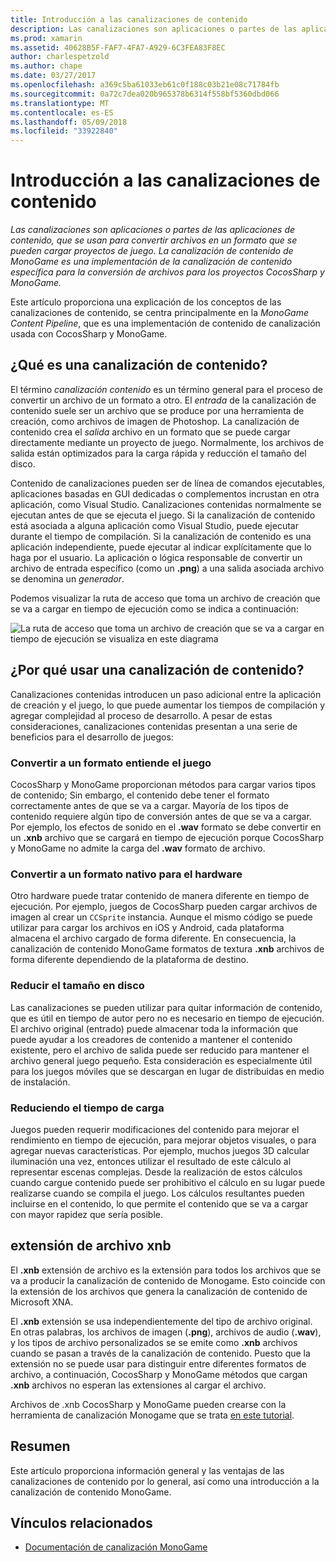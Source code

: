 ```yaml
---
title: Introducción a las canalizaciones de contenido
description: Las canalizaciones son aplicaciones o partes de las aplicaciones de contenido, que se usan para convertir archivos en un formato que se pueden cargar proyectos de juego. La canalización de contenido de MonoGame es una implementación de la canalización de contenido específica para la conversión de archivos para los proyectos CocosSharp y MonoGame.
ms.prod: xamarin
ms.assetid: 40628B5F-FAF7-4FA7-A929-6C3FEA83F8EC
author: charlespetzold
ms.author: chape
ms.date: 03/27/2017
ms.openlocfilehash: a369c5ba61033eb61c0f188c03b21e08c71784fb
ms.sourcegitcommit: 0a72c7dea020b965378b6314f558bf5360dbd066
ms.translationtype: MT
ms.contentlocale: es-ES
ms.lasthandoff: 05/09/2018
ms.locfileid: "33922840"
---
```

# <a name="introduction-to-content-pipelines"></a>Introducción a las canalizaciones de contenido

_Las canalizaciones son aplicaciones o partes de las aplicaciones de contenido, que se usan para convertir archivos en un formato que se pueden cargar proyectos de juego. La canalización de contenido de MonoGame es una implementación de la canalización de contenido específica para la conversión de archivos para los proyectos CocosSharp y MonoGame._

Este artículo proporciona una explicación de los conceptos de las canalizaciones de contenido, se centra principalmente en la *MonoGame Content Pipeline*, que es una implementación de contenido de canalización usada con CocosSharp y MonoGame.


## <a name="what-is-a-content-pipeline"></a>¿Qué es una canalización de contenido?

El término *canalización contenido* es un término general para el proceso de convertir un archivo de un formato a otro. El *entrada* de la canalización de contenido suele ser un archivo que se produce por una herramienta de creación, como archivos de imagen de Photoshop. La canalización de contenido crea el *salida* archivo en un formato que se puede cargar directamente mediante un proyecto de juego. Normalmente, los archivos de salida están optimizados para la carga rápida y reducción el tamaño del disco.

Contenido de canalizaciones pueden ser de línea de comandos ejecutables, aplicaciones basadas en GUI dedicadas o complementos incrustan en otra aplicación, como Visual Studio. Canalizaciones contenidas normalmente se ejecutan antes de que se ejecuta el juego. Si la canalización de contenido está asociada a alguna aplicación como Visual Studio, puede ejecutar durante el tiempo de compilación. Si la canalización de contenido es una aplicación independiente, puede ejecutar al indicar explícitamente que lo haga por el usuario. La aplicación o lógica responsable de convertir un archivo de entrada específico (como un **.png**) a una salida asociada archivo se denomina un *generador*. 

Podemos visualizar la ruta de acceso que toma un archivo de creación que se va a cargar en tiempo de ejecución como se indica a continuación:

![](introduction-images/image1.png "La ruta de acceso que toma un archivo de creación que se va a cargar en tiempo de ejecución se visualiza en este diagrama")

## <a name="why-use-a-content-pipeline"></a>¿Por qué usar una canalización de contenido?

Canalizaciones contenidas introducen un paso adicional entre la aplicación de creación y el juego, lo que puede aumentar los tiempos de compilación y agregar complejidad al proceso de desarrollo. A pesar de estas consideraciones, canalizaciones contenidas presentan a una serie de beneficios para el desarrollo de juegos:


### <a name="converting-to-a-format-understood-by-the-game"></a>Convertir a un formato entiende el juego

CocosSharp y MonoGame proporcionan métodos para cargar varios tipos de contenido; Sin embargo, el contenido debe tener el formato correctamente antes de que se va a cargar. Mayoría de los tipos de contenido requiere algún tipo de conversión antes de que se va a cargar. Por ejemplo, los efectos de sonido en el **.wav** formato se debe convertir en un **.xnb** archivo que se cargará en tiempo de ejecución porque CocosSharp y MonoGame no admite la carga del **.wav** formato de archivo.


### <a name="converting-to-a-format-native-to-the-hardware"></a>Convertir a un formato nativo para el hardware

Otro hardware puede tratar contenido de manera diferente en tiempo de ejecución. Por ejemplo, juegos de CocosSharp pueden cargar archivos de imagen al crear un `CCSprite` instancia. Aunque el mismo código se puede utilizar para cargar los archivos en iOS y Android, cada plataforma almacena el archivo cargado de forma diferente. En consecuencia, la canalización de contenido MonoGame formatos de textura **.xnb** archivos de forma diferente dependiendo de la plataforma de destino.


### <a name="reducing-size-on-disk"></a>Reducir el tamaño en disco 

Las canalizaciones se pueden utilizar para quitar información de contenido, que es útil en tiempo de autor pero no es necesario en tiempo de ejecución. El archivo original (entrado) puede almacenar toda la información que puede ayudar a los creadores de contenido a mantener el contenido existente, pero el archivo de salida puede ser reducido para mantener el archivo general juego pequeño. Esta consideración es especialmente útil para los juegos móviles que se descargan en lugar de distribuidas en medio de instalación.


### <a name="reducing-load-time"></a>Reduciendo el tiempo de carga

Juegos pueden requerir modificaciones del contenido para mejorar el rendimiento en tiempo de ejecución, para mejorar objetos visuales, o para agregar nuevas características. Por ejemplo, muchos juegos 3D calcular iluminación una vez, entonces utilizar el resultado de este cálculo al representar escenas complejas. Desde la realización de estos cálculos cuando cargue contenido puede ser prohibitivo el cálculo en su lugar puede realizarse cuando se compila el juego. Los cálculos resultantes pueden incluirse en el contenido, lo que permite el contenido que se va a cargar con mayor rapidez que sería posible. 


## <a name="xnb-file-extension"></a>extensión de archivo xnb

El **.xnb** extensión de archivo es la extensión para todos los archivos que se va a producir la canalización de contenido de Monogame. Esto coincide con la extensión de los archivos que genera la canalización de contenido de Microsoft XNA.

El **.xnb** extensión se usa independientemente del tipo de archivo original. En otras palabras, los archivos de imagen (**.png**), archivos de audio (**.wav**), y los tipos de archivo personalizados se se emite como **.xnb** archivos cuando se pasan a través de la canalización de contenido. Puesto que la extensión no se puede usar para distinguir entre diferentes formatos de archivo, a continuación, CocosSharp y MonoGame métodos que cargan **.xnb** archivos no esperan las extensiones al cargar el archivo.

Archivos de .xnb CocosSharp y MonoGame pueden crearse con la herramienta de canalización Monogame que se trata [en este tutorial](~/graphics-games/cocossharp/content-pipeline/walkthrough.md).


## <a name="summary"></a>Resumen

Este artículo proporciona información general y las ventajas de las canalizaciones de contenido por lo general, así como una introducción a la canalización de contenido MonoGame.

## <a name="related-links"></a>Vínculos relacionados

- [Documentación de canalización MonoGame](http://www.monogame.net/documentation/?page=Pipeline)
